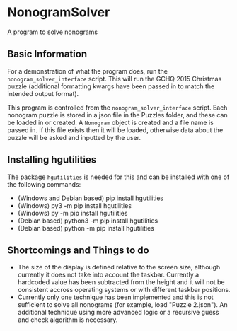 # NonogramSolver
A program to solve nonograms

## Basic Information

For a demonstration of what the program does, run the `nonogram_solver_interface` script. This will run the GCHQ 2015 Christmas puzzle (additional formatting kwargs have been passed in to match the intended output format).

This program is controlled from the `nonogram_solver_interface` script. Each nonogram puzzle is stored in a json file in the Puzzles folder, and these can be loaded in or created. A `Nonogram` object is created and a file name is passed in. If this file exists then it will be loaded, otherwise data about the puzzle will be asked and inputted by the user.

## Installing hgutilities

The package `hgutilities` is needed for this and can be installed with one of the following commands:
- (Windows and Debian based) pip install hgutilities
- (Windows) py3 -m pip install hgutilities
- (Windows) py -m pip install hgutilities
- (Debian based) python3 -m pip install hgutilities
- (Debian based) python -m pip install hgutilities

## Shortcomings and Things to do

- The size of the display is defined relative to the screen size, although currently it does not take into account the taskbar. Currently a hardcoded value has been subtracted from the height and it will not be consistent accross operating systems or with different taskbar positions.
- Currently only one technique has been implemented and this is not sufficient to solve all nonograms (for example, load "Puzzle 2.json"). An additional technique using more advanced logic or a recursive guess and check algorithm is necessary.
